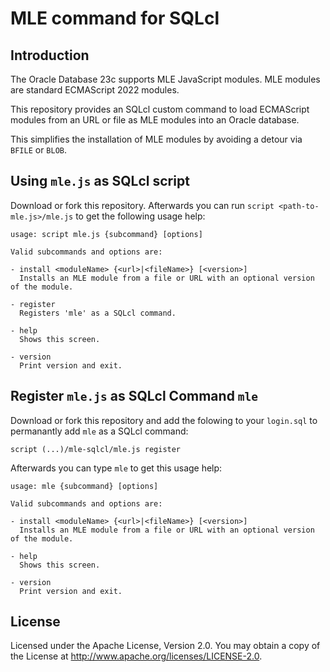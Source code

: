 # MLE command for SQLcl

## Introduction

The Oracle Database 23c supports MLE JavaScript modules. MLE modules are standard ECMAScript 2022 modules.

This repository provides an SQLcl custom command to load ECMAScript modules from an URL or file as MLE modules into an Oracle database.

This simplifies the installation of MLE modules by avoiding a detour via `BFILE` or `BLOB`.

## Using `mle.js` as SQLcl script

Download or fork this repository. Afterwards you can run `script <path-to-mle.js>/mle.js` to get the following usage help:

```
usage: script mle.js {subcommand} [options]

Valid subcommands and options are:

- install <moduleName> {<url>|<fileName>} [<version>]
  Installs an MLE module from a file or URL with an optional version of the module.

- register
  Registers 'mle' as a SQLcl command.

- help
  Shows this screen.

- version
  Print version and exit.
```

## Register `mle.js` as SQLcl Command `mle`

Download or fork this repository and add the folowing to your `login.sql` to permanantly add `mle` as a SQLcl command:

```
script (...)/mle-sqlcl/mle.js register
```

Afterwards you can type `mle` to get this usage help:

```
usage: mle {subcommand} [options]

Valid subcommands and options are:

- install <moduleName> {<url>|<fileName>} [<version>]
  Installs an MLE module from a file or URL with an optional version of the module.

- help
  Shows this screen.

- version
  Print version and exit.
```

## License

Licensed under the Apache License, Version 2.0. You may obtain a copy of the License at <http://www.apache.org/licenses/LICENSE-2.0>.
